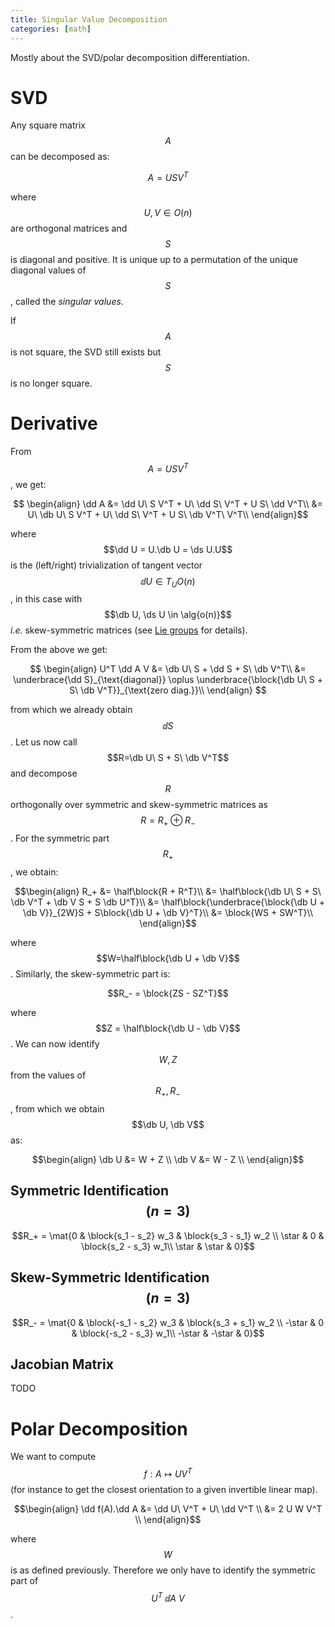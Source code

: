 ```yaml
---
title: Singular Value Decomposition
categories: [math]
---
```


Mostly about the SVD/polar decomposition differentiation.

# SVD

Any square matrix $$A$$ can be decomposed as:

$$A = USV^T$$

where $$U, V \in O(n)$$ are orthogonal matrices and $$S$$ is diagonal and
positive. It is unique up to a permutation of the unique diagonal values of
$$S$$, called the *singular values*.

If $$A$$ is not square, the SVD still exists but $$S$$ is no longer square.
    
# Derivative

From $$A = USV^T$$, we get:

$$
\begin{align}
\dd A &= \dd U\ S V^T + U\ \dd S\ V^T + U S\ \dd V^T\\
    &= U\ \db U\ S V^T + U\ \dd S\ V^T + U S\ \db V^T\ V^T\\
\end{align}$$

where $$\dd U = U.\db U = \ds U.U$$ is the (left/right) trivialization of
tangent vector $$\dd U \in T_U O(n)$$, in this case with $$\db U, \ds U \in
\alg{o(n)}$$ *i.e.* skew-symmetric matrices (see [Lie groups](lie-groups) for
details).

From the above we get:

$$
\begin{align}
U^T \dd A V &= \db U\ S + \dd S + S\ \db V^T\\
&= \underbrace{\dd S}_{\text{diagonal}} \oplus \underbrace{\block{\db U\ S + S\ \db V^T}}_{\text{zero diag.}}\\
\end{align}
$$

from which we already obtain $$\dd S$$. Let us now call $$R=\db U\ S + S\ \db
V^T$$ and decompose $$R$$ orthogonally over symmetric and skew-symmetric
matrices as $$R = R_+ \oplus R_-$$. For the symmetric part $$R_+$$, we obtain:

$$\begin{align}
R_+ &= \half\block{R + R^T}\\
    &= \half\block{\db U\ S + S\ \db V^T + \db V S + S \db U^T}\\
    &= \half\block{\underbrace{\block{\db U + \db V}}_{2W}S + S\block{\db U + \db V}^T}\\
    &= \block{WS + SW^T}\\
\end{align}$$

where $$W=\half\block{\db U + \db V}$$. Similarly, the skew-symmetric part is:

$$R_- = \block{ZS - SZ^T}$$

where $$Z = \half\block{\db U - \db V}$$. We can now identify $$W, Z$$ from the values of
$$R_+, R_-$$, from which we obtain $$\db U, \db V$$ as:

$$\begin{align}
    \db U &= W + Z \\
    \db V &= W - Z \\
\end{align}$$

## Symmetric Identification $$(n = 3)$$

$$R_+ = \mat{0 & \block{s_1 - s_2} w_3 & \block{s_3 - s_1} w_2 \\
             \star & 0 & \block{s_2 - s_3} w_1\\ 
             \star & \star & 0}$$


## Skew-Symmetric Identification $$(n = 3)$$

$$R_- = \mat{0 & \block{-s_1 - s_2} w_3 & \block{s_3 + s_1} w_2 \\
             -\star & 0 & \block{-s_2 - s_3} w_1\\ 
             -\star & -\star & 0}$$

## Jacobian Matrix
TODO

# Polar Decomposition

We want to compute $$f: A \mapsto UV^T$$ (for instance to get the closest
orientation to a given invertible linear map).

$$\begin{align}
\dd f(A).\dd A &= \dd U\ V^T + U\ \dd V^T \\
&= 2 U W V^T \\
\end{align}$$

where $$W$$ is as defined previously. Therefore we only have to identify the
symmetric part of $$U^T\ \dd A\ V$$.
